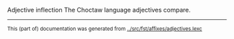 Adjective inflection
The Choctaw language adjectives compare.



* * *
<small>This (part of) documentation was generated from [../src/fst/affixes/adjectives.lexc](http://github.com/giellalt/lang-cho/blob/main/../src/fst/affixes/adjectives.lexc)</small>